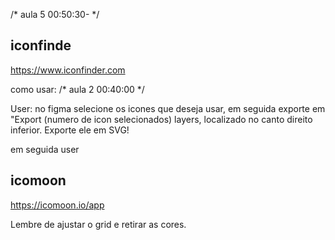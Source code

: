 /* aula 5 00:50:30- */


## iconfinde
https://www.iconfinder.com

como usar:
/* aula 2 00:40:00 */

User: no figma selecione os icones que deseja usar, em seguida exporte em "Export (numero de icon selecionados) layers, localizado no canto direito inferior. Exporte ele em SVG!

em seguida user
## icomoon
https://icomoon.io/app

Lembre de ajustar o grid e retirar as cores.

